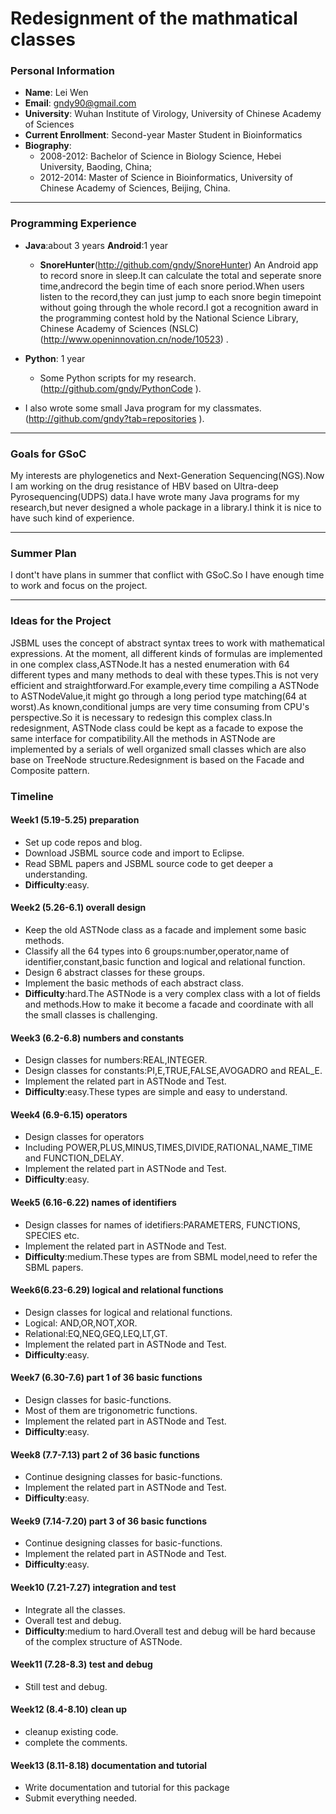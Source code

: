 # Redesignment of the mathmatical classes

### Personal Information

- **Name**: Lei Wen 
- **Email**: gndy90@gmail.com
- **University**: Wuhan Institute of Virology, University of Chinese Academy of Sciences
- **Current Enrollment**: Second-year Master Student in Bioinformatics
- **Biography**: 
    - 2008-2012: Bachelor of Science in Biology Science, Hebei University, Baoding, China;
    - 2012-2014: Master of Science in Bioinformatics, University of Chinese Academy of Sciences, Beijing, China.

---------------------------------------
### Programming Experience

- **Java**:about 3 years **Android**:1 year
    - **SnoreHunter**(http://github.com/gndy/SnoreHunter) An Android app to record snore in sleep.It can calculate the total and seperate snore time,andrecord the begin time of each snore period.When users listen to the record,they can just jump to each snore begin timepoint without going through the whole record.I got a recognition award in the programming contest hold by the National Science Library, Chinese Academy of Sciences (NSLC)(http://www.openinnovation.cn/node/10523) .

- **Python**: 1 year
    - Some Python scripts for my research.(http://github.com/gndy/PythonCode ).

- I also wrote some small Java program for my classmates.(http://github.com/gndy?tab=repositories ).

-----------------------------------------

### Goals for GSoC

My interests are phylogenetics and Next-Generation Sequencing(NGS).Now I am working on the drug resistance of HBV based on Ultra-deep Pyrosequencing(UDPS) data.I have wrote many Java programs for my research,but never designed a whole package in a library.I think it is nice to have such kind of experience.

-------------------------------------------

### Summer Plan

I dont't have plans in summer that conflict with GSoC.So I have enough time to work and focus on the project.

-------------------------------

### Ideas for the Project 
JSBML uses the concept of abstract syntax trees to work with mathematical expressions. At the moment, all different kinds of formulas are implemented in one complex class,ASTNode.It has a nested enumeration with 64 different types and many methods to deal with these types.This is not very efficient and straightforward.For example,every time compiling a ASTNode to ASTNodeValue,it might go through a long period type matching(64 at worst).As known,conditional jumps are very time consuming from CPU's perspective.So it is necessary to redesign this complex class.In redesignment, ASTNode class could be kept as a facade to expose the same interface for compatibility.All the methods in ASTNode are implemented by a serials of well organized small classes which are also base on TreeNode structure.Redesignment is based on the Facade and Composite pattern.

### Timeline

#### Week1 (5.19-5.25) preparation
- Set up code repos and blog.
- Download JSBML source code and import to Eclipse.
- Read SBML papers and JSBML source code to get deeper a understanding.
- **Difficulty**:easy.

#### Week2 (5.26-6.1) overall design
- Keep the old ASTNode class as a facade and implement some basic methods.
- Classify all the 64 types into 6 groups:number,operator,name of identifier,constant,basic function and logical and relational function.
- Design 6 abstract classes for these groups.
- Implement the basic methods of each abstract class.
- **Difficulty**:hard.The ASTNode is a very complex class with a lot of fields and methods.How to make it become a facade and coordinate with all the small classes is challenging.

#### Week3 (6.2-6.8) numbers and constants
- Design classes for numbers:REAL,INTEGER.  
- Design classes for constants:PI,E,TRUE,FALSE,AVOGADRO and REAL_E.
- Implement the related part in ASTNode and Test. 
- **Difficulty**:easy.These types are simple and easy to understand.

#### Week4 (6.9-6.15) operators
- Design classes for operators
- Including POWER,PLUS,MINUS,TIMES,DIVIDE,RATIONAL,NAME_TIME and FUNCTION_DELAY.
- Implement the related part in ASTNode and Test. 
- **Difficulty**:easy.

#### Week5 (6.16-6.22) names of identifiers
- Design classes for names of idetifiers:PARAMETERS, FUNCTIONS, SPECIES etc.
- Implement the related part in ASTNode and Test.
- **Difficulty**:medium.These types are from SBML model,need to refer the SBML papers.

#### Week6(6.23-6.29) logical and relational functions
- Design classes for logical and relational functions.
- Logical: AND,OR,NOT,XOR.
- Relational:EQ,NEQ,GEQ,LEQ,LT,GT.
- Implement the related part in ASTNode and Test.
- **Difficulty**:easy.

#### Week7 (6.30-7.6) part 1 of 36 basic functions
- Design classes for basic-functions.
- Most of them are trigonometric functions.
- Implement the related part in ASTNode and Test.
- **Difficulty**:easy.

#### Week8 (7.7-7.13) part 2 of 36 basic functions
- Continue designing classes for basic-functions.
- Implement the related part in ASTNode and Test.
- **Difficulty**:easy.

#### Week9 (7.14-7.20) part 3 of 36 basic functions
- Continue designing classes for basic-functions.
- Implement the related part in ASTNode and Test.
- **Difficulty**:easy.

#### Week10 (7.21-7.27) integration and test
- Integrate all the classes.
- Overall test and debug.
- **Difficulty**:medium to hard.Overall test and debug will be hard because of the complex structure of ASTNode.

#### Week11 (7.28-8.3) test and debug
- Still test and debug.

#### Week12 (8.4-8.10) clean up 
- cleanup existing code.
- complete the comments.

#### Week13 (8.11-8.18) documentation and tutorial
- Write documentation and tutorial for this package
- Submit everything needed. 
